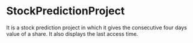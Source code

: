 # StockPredictionProject
It is a stock prediction project in which it gives the consecutive four days value of a share. It also displays the last access time.
